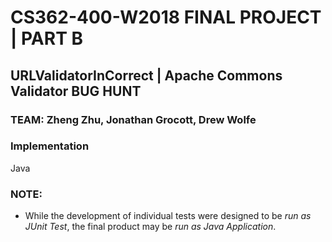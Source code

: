# CS362-400-W2018 FINAL PROJECT | PART B  
## URLValidatorInCorrect | Apache Commons Validator BUG HUNT  
### TEAM: Zheng Zhu, Jonathan Grocott, Drew Wolfe

### Implementation  
Java  

### NOTE:  
- While the development of individual tests were designed to be _run as JUnit Test_, the final product may be _run as Java Application_.